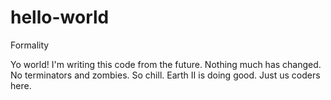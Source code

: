 # hello-world
Formality

Yo world! 
I'm writing this code from the future. Nothing much has changed. No terminators and zombies. So chill. Earth II is doing good. Just us coders here. 
